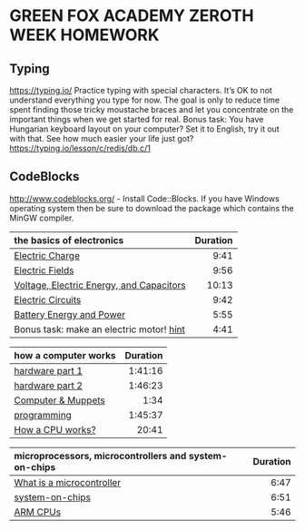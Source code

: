# GREEN FOX ACADEMY ZEROTH WEEK HOMEWORK

## Typing
 https://typing.io/ Practice typing with special characters. It’s OK to not understand everything you type for now. The goal is only to reduce time spent finding those tricky moustache braces and let you concentrate on the important things when we get started for real.
Bonus task: You have Hungarian keyboard layout on your computer? Set it to English, try it out with that. See how much easier your life just got?
https://typing.io/lesson/c/redis/db.c/1

## CodeBlocks
 http://www.codeblocks.org/ - Install Code::Blocks. If you have Windows operating system then be sure to download the package which contains the MinGW compiler.

 | **the basics of electronics**  | Duration |
 |:---------|-------:|
 |[Electric Charge](https://www.youtube.com/watch?v=TFlVWf8JX4A)|9:41|
 |[Electric Fields](https://www.youtube.com/watch?v=mdulzEfQXDE)|9:56|
 |[Voltage, Electric Energy, and Capacitors](https://www.youtube.com/watch?v=ZrMltpK6iAw)|10:13|
 |[Electric Circuits](https://www.youtube.com/watch?v=m4jzgqZu-4s)|9:42|
 |[Battery Energy and Power](https://www.youtube.com/watch?v=u4FpbaMW5sk)|5:55|
 |Bonus task: make an electric motor! [hint](https://www.youtube.com/watch?v=voHz6sxwQ2Q)|4:41|

 | **how a computer works**  | Duration |
 |:---------|-------:|
 |[hardware part 1](https://www.youtube.com/watch?v=JLrK_NNekh0&list=PL46_gdBNZZpTZ2YmU1gt7H_UC_5fptZgy&index=1)|1:41:16|
 |[hardware part 2](https://www.youtube.com/watch?v=-i23I4SMiVM&index=2&list=PL46_gdBNZZpTZ2YmU1gt7H_UC_5fptZgy)|1:46:23|
 |[Computer & Muppets](https://www.youtube.com/watch?v=8d4RtvMQp10)|1:34|
 |[programming](https://www.youtube.com/watch?v=cZYnPHeRa4Q&list=PL46_gdBNZZpTZ2YmU1gt7H_UC_5fptZgy&index=9)|1:45:37|
 |[How a CPU works?](https://www.youtube.com/watch?v=cNN_tTXABUA)|20:41|

 | **microprocessors, microcontrollers and system-on-chips**  | Duration |
 |:---------|-------:|
 |[What is a microcontroller](https://www.youtube.com/watch?v=jKT4H0bstH8&t=155s)|6:47|
 |[system-on-chips](https://www.youtube.com/watch?v=L4XemL7t6hg)|6:51|
 |[ARM CPUs](https://www.youtube.com/watch?v=X4BxUiqWq8E&t=214s)|5:46|
